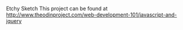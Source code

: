 Etchy Sketch
This project can be found at http://www.theodinproject.com/web-development-101/javascript-and-jquery 
